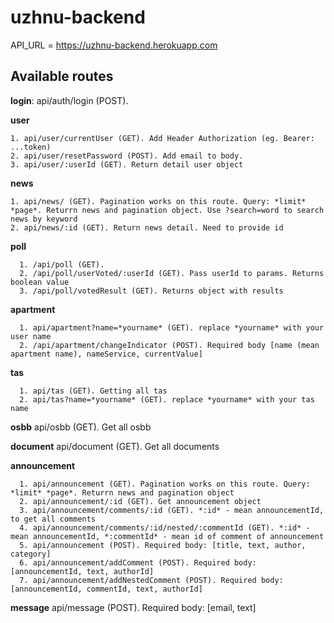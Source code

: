 # uzhnu-backend

API_URL = https://uzhnu-backend.herokuapp.com

## Available routes 
**login**: api/auth/login (POST).

**user**

    1. api/user/currentUser (GET). Add Header Authorization (eg. Bearer: ...token)
    2. api/user/resetPassword (POST). Add email to body.
    3. api/user/:userId (GET). Return detail user object

**news**

    1. api/news/ (GET). Pagination works on this route. Query: *limit* *page*. Returrn news and pagination object. Use ?search=word to search news by keyword
    2. api/news/:id (GET). Return news detail. Need to provide id


**poll** 

      1. /api/poll (GET).
      2. /api/poll/userVoted/:userId (GET). Pass userId to params. Returns boolean value
      3. /api/poll/votedResult (GET). Returns object with results

**apartment** 

      1. api/apartment?name=*yourname* (GET). replace *yourname* with your user name
      2. /api/apartment/changeIndicator (POST). Required body [name (mean apartment name), nameService, currentValue]

**tas**

      1. api/tas (GET). Getting all tas
      2. api/tas?name=*yourname* (GET). replace *yourname* with your tas name

**osbb** api/osbb (GET). Get all osbb

**document** api/document (GET). Get all documents

**announcement**

      1. api/announcement (GET). Pagination works on this route. Query: *limit* *page*. Returrn news and pagination object
      2. api/announcement/:id (GET). Get announcement object
      3. api/announcement/comments/:id (GET). *:id* - mean announcementId, to get all comments
      4. api/announcement/comments/:id/nested/:commentId (GET). *:id* - mean announcementId, *:commentId* - mean id of comment of announcement
      5. api/announcement (POST). Required body: [title, text, author, category]
      6. api/announcement/addComment (POST). Required body: [announcementId, text, authorId]
      7. api/announcement/addNestedComment (POST). Required body: [announcementId, commentId, text, authorId]
      
**message** api/message (POST). Required body: [email, text]


    
